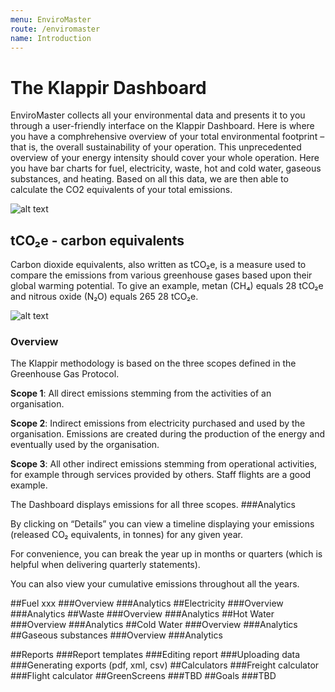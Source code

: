 ```yaml
---
menu: EnviroMaster
route: /enviromaster
name: Introduction
---
```


# The Klappir Dashboard

EnviroMaster collects all your environmental data and presents it to you through a user-friendly interface on the Klappir Dashboard. Here is where you have a comphrehensive overview of your total environmental footprint – that is, the overall sustainability of your operation. This unprecedented overview of your energy intensity should cover your whole operation. Here you have bar charts for fuel, electricity, waste, hot and cold water, gaseous substances, and heating. Based on all this data, we are then able to calculate the CO2 equivalents of your total emissions. 

![alt text](https://klappir-static.s3.amazonaws.com/img/learn/EnviroMasterDashboard.png)


## tCO₂e - carbon equivalents

Carbon dioxide equivalents, also written as tCO₂e, is a measure used to compare the emissions from various greenhouse gases based upon their global warming potential. To give an example, metan (CH₄) equals 28 tCO₂e and nitrous oxide (N₂O) equals 265 28 tCO₂e.

![alt text](https://klappir-static.s3.amazonaws.com/img/learn/Carbon+equivalents.png)

### Overview

The Klappir methodology is based on the three scopes defined in the Greenhouse Gas Protocol. 

<b>Scope 1</b>: All direct emissions stemming from the activities of an organisation.

<b>Scope 2</b>: Indirect emissions from electricity purchased and used by the organisation. Emissions are created during the production of the energy and eventually used by the organisation.

<b>Scope 3</b>: All other indirect emissions stemming from operational activities, for example through services provided by others. Staff flights are a good example.

The Dashboard displays emissions for all three scopes.
###Analytics

By clicking on “Details” you can view a timeline displaying your emissions (released CO₂ equivalents, in tonnes) for any given year. 

For convenience, you can break the year up in months or quarters (which is helpful when delivering quarterly statements).

You can also view your cumulative emissions throughout all the years.

##Fuel
xxx
###Overview
###Analytics
##Electricity
###Overview
###Analytics
##Waste
###Overview
###Analytics
##Hot Water
###Overview
###Analytics
##Cold Water
###Overview
###Analytics
##Gaseous substances
###Overview
###Analytics

##Reports
###Report templates
###Editing report
###Uploading data
###Generating exports (pdf, xml, csv)
##Calculators
###Freight calculator
###Flight calculator
##GreenScreens
###TBD
##Goals
###TBD


